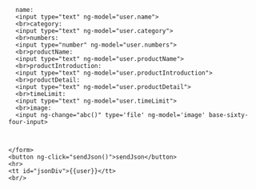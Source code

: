 <!doctype html>
<html lang="en">
<link rel="stylesheet" type="text/css" href="css/test.css">

<head>
  <meta charset="UTF-8">
  <title>Example - example-input-directive-production</title>
</head>

<body ng-app="inputExample">
  <div ng-controller="ExampleController">
    <form name="myForm">


      name:
      <input type="text" ng-model="user.name">
      <br>category:
      <input type="text" ng-model="user.category">
      <br>numbers:
      <input type="number" ng-model="user.numbers">
      <br>productName:
      <input type="text" ng-model="user.productName">
      <br>productIntroduction:
      <input type="text" ng-model="user.productIntroduction">
      <br>productDetail:
      <input type="text" ng-model="user.productDetail">
      <br>timeLimit:
      <input type="text" ng-model="user.timeLimit">
      <br>image:
      <input ng-change="abc()" type='file' ng-model='image' base-sixty-four-input>



    </form>
    <button ng-click="sendJson()">sendJson</button>
    <hr>
    <tt id="jsonDiv">{{user}}</tt>
    <br/>
  </div>
</body>
<script src="js/angular.js"></script>
<script src="js/angular-base64-upload.js"></script>
<script>
  angular.module('inputExample', ['naif.base64'])
    .controller('ExampleController', function ($scope, $http) {
      $scope.user = {};
      $scope.image = {};

      $scope.uploadme = {};
      $scope.uploadme.src = "";
      $scope.abc = function () {
        $scope.user.image = "data:" + $scope.image.filetype + ";base64," + $scope.image.base64;
        console.log($scope.user)
      }

      $scope.sendJson = function () {
        $http.post("http://www.hahadz.com:3000/api/posts", $scope.user).success(function (data) {
          console.log(data)
          alert("successfully pushed")
        })
      }
    });
</script>

</html>
